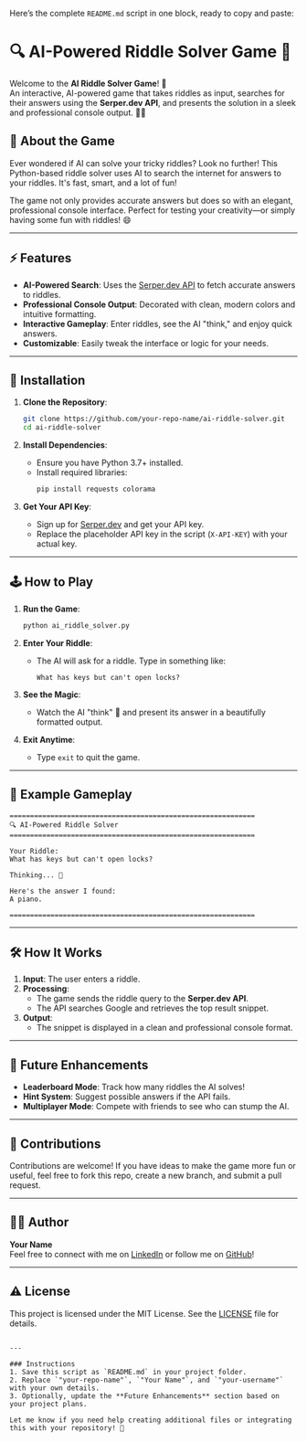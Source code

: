 Here’s the complete `README.md` script in one block, ready to copy and paste:


# 🔍 AI-Powered Riddle Solver Game 🧩

Welcome to the **AI Riddle Solver Game**! 🎉  
An interactive, AI-powered game that takes riddles as input, searches for their answers using the **Serper.dev API**, and presents the solution in a sleek and professional console output. 🧠✨

## 📖 About the Game
Ever wondered if AI can solve your tricky riddles? Look no further! This Python-based riddle solver uses AI to search the internet for answers to your riddles. It's fast, smart, and a lot of fun!

The game not only provides accurate answers but does so with an elegant, professional console interface. Perfect for testing your creativity—or simply having some fun with riddles! 😄

---

## ⚡ Features
- **AI-Powered Search**: Uses the [Serper.dev API](https://serper.dev/) to fetch accurate answers to riddles.
- **Professional Console Output**: Decorated with clean, modern colors and intuitive formatting.
- **Interactive Gameplay**: Enter riddles, see the AI "think," and enjoy quick answers.
- **Customizable**: Easily tweak the interface or logic for your needs.

---

## 🚀 Installation
1. **Clone the Repository**:
   ```bash
   git clone https://github.com/your-repo-name/ai-riddle-solver.git
   cd ai-riddle-solver
   ```

2. **Install Dependencies**:
   - Ensure you have Python 3.7+ installed.
   - Install required libraries:
     ```bash
     pip install requests colorama
     ```

3. **Get Your API Key**:
   - Sign up for [Serper.dev](https://serper.dev/) and get your API key.
   - Replace the placeholder API key in the script (`X-API-KEY`) with your actual key.

---

## 🕹️ How to Play
1. **Run the Game**:
   ```bash
   python ai_riddle_solver.py
   ```

2. **Enter Your Riddle**:
   - The AI will ask for a riddle. Type in something like:
     ```
     What has keys but can't open locks?
     ```

3. **See the Magic**:
   - Watch the AI "think" 🤔 and present its answer in a beautifully formatted output.

4. **Exit Anytime**:
   - Type `exit` to quit the game.

---

## 🌟 Example Gameplay
```plaintext
============================================================
🔍 AI-Powered Riddle Solver
============================================================

Your Riddle:
What has keys but can't open locks?

Thinking... 🤔

Here's the answer I found:
A piano.

============================================================
```

---

## 🛠️ How It Works
1. **Input**: The user enters a riddle.
2. **Processing**: 
   - The game sends the riddle query to the **Serper.dev API**.
   - The API searches Google and retrieves the top result snippet.
3. **Output**:
   - The snippet is displayed in a clean and professional console format.

---

## 🔮 Future Enhancements
- **Leaderboard Mode**: Track how many riddles the AI solves!
- **Hint System**: Suggest possible answers if the API fails.
- **Multiplayer Mode**: Compete with friends to see who can stump the AI.

---

## 🤝 Contributions
Contributions are welcome! If you have ideas to make the game more fun or useful, feel free to fork this repo, create a new branch, and submit a pull request.

---

## 🧑‍💻 Author
**Your Name**  
Feel free to connect with me on [LinkedIn](https://linkedin.com) or follow me on [GitHub](https://github.com/your-username)!

---

## ⚠️ License
This project is licensed under the MIT License. See the [LICENSE](LICENSE) file for details.
```

---

### Instructions
1. Save this script as `README.md` in your project folder.
2. Replace `"your-repo-name"`, `"Your Name"`, and `"your-username"` with your own details.
3. Optionally, update the **Future Enhancements** section based on your project plans.

Let me know if you need help creating additional files or integrating this with your repository! 🚀
